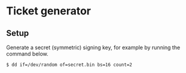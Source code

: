 Ticket generator
================

Setup
-----

Generate a secret (symmetric) signing key, for example by running the command below.

	$ dd if=/dev/random of=secret.bin bs=16 count=2
